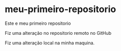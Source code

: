 # meu-primeiro-repositorio
Este e meu primeiro repositorio


Fiz uma alteração no repositorio remoto no GitHub

Fiz uma alteração local na minha maquina.
